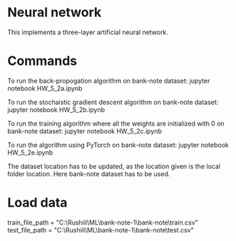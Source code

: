 # Neural network
This implements a three-layer artificial neural network.
# Commands
To run the back-propogation algorithm on bank-note dataset:
jupyter notebook HW_5_2a.ipynb

To run the stochaistic gradient descent algorithm on bank-note dataset:
jupyter notebook HW_5_2b.ipynb

To run the training algorithm where all the weights are initialized with 0 on bank-note dataset:
jupyter notebook HW_5_2c.ipynb

To run the algorithm using PyTorch on bank-note dataset:
jupyter notebook HW_5_2e.ipynb

The dataset location has to be updated, as the location given is the local folder location. Here bank-note dataset has to be used.
# Load data
train_file_path = "C:\\Rushiil\\ML\\bank-note-1\\bank-note\\train.csv"
test_file_path = "C:\\Rushiil\\ML\\bank-note-1\\bank-note\\test.csv"